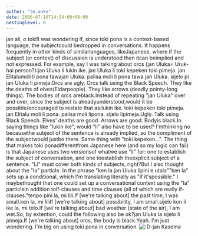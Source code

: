 ```yaml
---
author: "te.anke"
date: 2006-07-16T14:54:00+00:00
nestinglevel: 0
---
```

jan ali, o toki!I was wondering if, since toki pona is a context-based language, the subjectcould bedropped in conversations. It happens frequently in other kinds of similarlanguages, likeJapanese, where if the subject (or context) of discussion is understood then itcan beimplied and not expressed. For example, say I was talking about orcs (jan Uluka= Uruk-hai person?):jan Uluka li lukin ike. jan Uluka li toki kepeken toki pimeja. jan Elitalumoli li pona tawajan Uluka. palisa moli li pona tawa jan Uluka. sijelo pi jan Uluka li pimeja.Orcs are ugly. Orcs talk using the Black Speech. They like the deaths of elves(Eldarpeople). They like arrows (deadly pointy-long things). The bodies of orcs areblack.Instead of repeating "jan Uluka" over and over, since the subject is alreadyunderstood,would it be possible/encouraged to restate that as:lukin ike. toki kepeken toki pimeja. jan Elitalu moli li pona. palisa moli lipona. sijelo lipimeja.Ugly. Talk using Black Speech. Elves' deaths are good. Arrows are good. Bodyis black.In saying things like "lukin ike", would "li" also have to be used? I'mthinking no becausethe subject of the sentence is already implied, so the compliment of the subjectwould justbe there. Same thing with "toki kepeken...". The thing that makes toki ponadifferentfrom Japanese here (and so my logic can fail) is that Japanese uses two versionsof whatwe use "li" for: one to establish the subject of conversation, and one toestablish theexplicit subject of a sentence. "Li" must cover both kinds of subjects, right?But I also thought about the "la" particle. In the phrase "ken la jan Uluka lipini e utala""ken la" sets up a conditional, which I'm translating literally as "if it'spossible." I maybethought that one could set up a conversational context using the "la" particlein addition toif-clauses and time clauses (all of which are really if-clauses."tenpo pini la, mi lili.If \[we're talking about\] the past time, I was small.ken la, mi liliIf \[we're talking about\] possibility, I am small.sijelo kon li ike la, mi telo.If \[we're talking about\] bad weather (state of the air), I am wet.So, by extention, could the following also be ok?jan Uluka la sijelo li pimeja.If \[we're talking about\] orcs, the body is black.Yeah. I'm just wondering. I'm big on using toki pona in conversation. ![:D](images/smilies/icon_e_biggrin.gif "Very Happy")\-jan Kasema